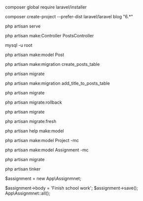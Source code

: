 
composer global require laravel/installer

composer create-project --prefer-dist laravel/laravel blog "6.*"


php artisan serve

php artisan make:Controller PostsController

mysql -u root


php artisan make:model Post

php artisan make:migration create_posts_table

php artisan migrate

php artisan make:migration add_title_to_posts_table

php artisan migrate

php artisan migrate:rollback

php artisan migrate

php artisan migrate:fresh

php artisan help make:model

php artisan make:model Project -mc

php artisan make:model Assignment -mc

php artisan migrate

php artisan tinker

$assignment = new App\Assignmnet;

$assignment->body = 'Finish school work';
$assignment->save();
App\Assignmnet::all();




